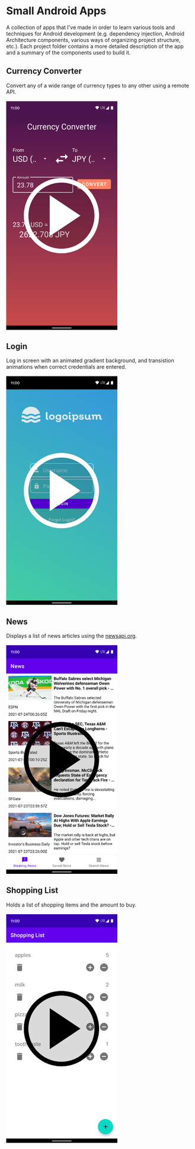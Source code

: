 # Small Android Apps
A collection of apps that I've made in order to learn various tools and techniques for Android development (e.g. dependency injection, Android Architecture components, various ways of organizing project structure, etc.). Each project folder contains a more detailed description of the app and a summary of the components used to build it.

## Currency Converter
Convert any of a wide range of currency types to any other using a remote API.
<a href="https://youtu.be/KWG5Eh4AOYQ"><br><br>
    <img src="thumbnails/currency_converter_thumbnail.png" width="300">
</a>

## Login
Log in screen with an animated gradient background, and transistion animations when correct credentials are entered.<br><br>
<a href="https://youtu.be/jE_wrhKY2mA">
    <img src="thumbnails/login_thumbnail.png" width="300">
</a>

## News
Displays a list of news articles using the [newsapi.org](https://newsapi.org/).<br><br>
<a href="https://youtu.be/bdFI5oqyYBo">
    <img src="thumbnails/news_thumbnail.png" width="300">
</a>

## Shopping List
Holds a list of shopping items and the amount to buy.<br><br>
<a href="https://youtu.be/FRQEHfAScT0">
    <img src="thumbnails/shopping_list_thumbnail.png" width="300">
</a>